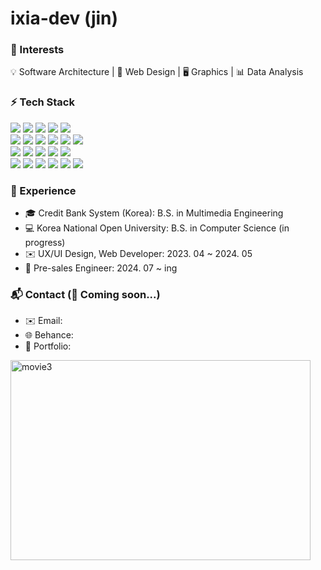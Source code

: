 # ixia-dev (jin)


### 🧭 Interests
💡 Software Architecture | 🎨 Web Design | 🖥 Graphics | 📊 Data Analysis
### ⚡ Tech Stack
<img src="https://img.shields.io/badge/JavaScript-F7DF1E?style=flat&logo=JavaScript&logoColor=black"/> <img src="https://img.shields.io/badge/Python-3776AB?style=flat&logo=Python&logoColor=white"/> <img src="https://img.shields.io/badge/PHP-777BB4?style=flat&logo=PHP&logoColor=white"/> <img src="https://img.shields.io/badge/TypeScript-3178C6?style=flat&logo=TypeScript&logoColor=white"/> <img src="https://img.shields.io/badge/C-A8B9CC?style=flat&logo=C&logoColor=black"/> <br>
<img src="https://img.shields.io/badge/Vue.js-4FC08D?style=flat&logo=Vue.js&logoColor=white"/> <img src="https://img.shields.io/badge/React-61DAFB?style=flat&logo=React&logoColor=black"/> <img src="https://img.shields.io/badge/Express-000000?style=flat&logo=Express&logoColor=white"/> <img src="https://img.shields.io/badge/Laravel-FF2D20?style=flat&logo=Laravel&logoColor=white"/> <img src="https://img.shields.io/badge/jQuery-0769AD?style=flat&logo=jQuery&logoColor=white"/> <img src="https://img.shields.io/badge/Three.js-000000?style=flat&logo=Three.js&logoColor=white"/><br>
<img src="https://img.shields.io/badge/MySQL-4479A1?style=flat&logo=MySQL&logoColor=white"/> <img src="https://img.shields.io/badge/MongoDB-47A248?style=flat&logo=MongoDB&logoColor=white"/> <img src="https://img.shields.io/badge/Firebase-DD2C00?style=flat&logo=Firebase&logoColor=white"/> <img src="https://img.shields.io/badge/AWS-ff9900?style=flat&logo=AWS&logoColor=white"/> <img src="https://img.shields.io/badge/WordPress-21759B?style=flat&logo=WordPress&logoColor=white"/> <br>
<img src="https://img.shields.io/badge/Figma-F42E1E?style=flat&logo=Figma&logoColor=white"/> <img src="https://img.shields.io/badge/Photoshop-31A8FF?style=flat&logo=Photoshop&logoColor=white"/> <img src="https://img.shields.io/badge/Illustrator-FF9A00?style=flat&logo=Illustrator&logoColor=white"/> <img src="https://img.shields.io/badge/PremierePro-9999FF?style=flat&logo=PremierePro&logoColor=white"/> <img src="https://img.shields.io/badge/AfterEffects-D291FF?style=flat&logo=AfterEffects&logoColor=white"/> <img src="https://img.shields.io/badge/XD-FF61F6?style=flat&logo=XD&logoColor=white"/> 


### 💼 Experience
- 🎓 Credit Bank System (Korea): B.S. in Multimedia Engineering  
- 💻 Korea National Open University: B.S. in Computer Science (in progress)  
- ✉️ UX/UI Design, Web Developer: 2023. 04 ~ 2024. 05
- 💼 Pre-sales Engineer: 2024. 07 ~ ing

### 📬 Contact (🚧 Coming soon...)
- ✉️ Email:
- 🌐 Behance:
- 🔗 Portfolio: 


<p align="left">
<img width="480" height="320" alt="movie3" src="https://github.com/user-attachments/assets/831248d8-baa8-49be-a7ff-e86144aa9358" />
</p>
